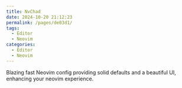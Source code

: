 ```yaml
---
title: NvChad
date: 2024-10-20 21:12:23
permalink: /pages/de03d1/
tags:
  - Editor
  - Neovim
categories:
  - Editor
  - Neovim
---
```


Blazing fast Neovim config providing solid defaults and a beautiful UI, enhancing your neovim experience.
